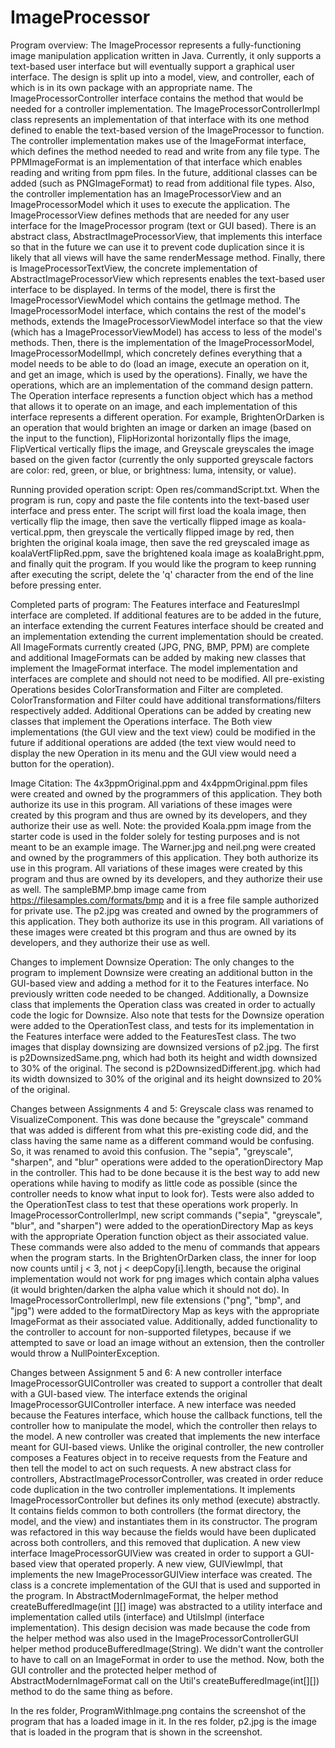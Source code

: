 # ImageProcessor
Program overview:
The ImageProcessor represents a fully-functioning image manipulation application written in Java. Currently, it only supports a text-based user interface but will 
eventually support a graphical user interface. The design is split up into a model, view, and controller, each of which is in its own package with an appropriate name.
The ImageProcessorController interface contains the method that would be needed for a controller implementation. The ImageProcessorControllerImpl class represents an
implementation of that interface with its one method defined to enable the text-based version of the ImageProcessor to function. The controller implementation makes use
of the ImageFormat interface, which defines the method needed to read and write from any file type. The PPMImageFormat is an implementation of that interface which
enables reading and writing from ppm files. In the future, additional classes can be added (such as PNGImageFormat) to read from additional file types. Also, the 
controller implementation has an ImageProcessorView and an ImageProcessorModel which it uses to execute the application. The ImageProcessorView defines methods that
are needed for any user interface for the ImageProcessor program (text or GUI based). There is an abstract class, AbstractImageProcessorView, that implements this
interface so that in the future we can use it to prevent code duplication since it is likely that all views will have the same renderMessage method. Finally, there is
ImageProcessorTextView, the concrete implementation of AbstractImageProcessorView which represents enables the text-based user interface to be displayed. In terms
of the model, there is first the ImageProcessorViewModel which contains the getImage method. The ImageProcessorModel interface, which contains the rest of the model's
methods, extends the ImageProcessorViewModel interface so that the view (which has a ImageProcessorViewModel) has access to less of the model's methods. Then, there is
the implementation of the ImageProcessorModel, ImageProcessorModelImpl, which concretely defines everything that a model needs to be able to do (load an image,
execute an operation on it, and get an image, which is used by the operations). Finally, we have the operations, which are an implementation of the command design
pattern. The Operation interface represents a function object which has a method that allows it to operate on an image, and each implementation of this interface 
represents a different operation. For example, BrightenOrDarken is an operation that would brighten an image or darken an image (based on the input to the function),
FlipHorizontal horizontally flips the image, FlipVertical vertically flips the image, and Greyscale greyscales the image based on the given factor (currently the only
supported greyscale factors are color: red, green, or blue, or brightness: luma, intensity, or value).

Running provided operation script:
Open res/commandScript.txt. When the program is run, copy and paste the file contents into the text-based user interface and press enter. The script will first load the koala image, then vertically flip the image, then save the vertically flipped image as koala-vertical.ppm, then greyscale the vertically flipped image by red, then brighten the original koala image, then save the red greyscaled image as koalaVertFlipRed.ppm, save the brightened koala image as koalaBright.ppm, and finally quit the program. If you would like the program to keep running after executing the script, delete the 'q' character from the end of the line before pressing enter.

Completed parts of program:
The Features interface and FeaturesImpl interface are completed. If additional features are to be added in the future, an interface extending the current Features interface should be created and an implementation extending the current implementation should be created. All ImageFormats currently created (JPG, PNG, BMP, PPM) are complete and additional ImageFormats can be added by making new classes that implement the ImageFormat interface. The model implementation and interfaces are complete and should not need to be modified. All pre-existing Operations besides ColorTransformation and Filter are completed. ColorTransformation and Filter could have additional transformations/filters respectively added. Additional Operations can be added by creating new classes that implement the Operations interface. The Both view implementations (the GUI view and the text view) could be modified in the future if additional operations are added (the text view would need to display the new Operation in its menu and the GUI view would need a button for the operation).

Image Citation:
The 4x3ppmOriginal.ppm and 4x4ppmOriginal.ppm files were created and owned by the programmers of this application. They both authorize its use in this program. All variations of these images were created by this program and thus are owned by its developers, and they authorize their use as well. Note: the provided Koala.ppm image from the starter code is used in the folder solely for testing purposes and is not meant to be an example image.
The Warner.jpg and neil.png were created and owned by the programmers of this application. They both authorize its use in this program. All variations of these images were created by this program and thus are owned by its developers, and they authorize their use as well.
The sampleBMP.bmp image came from https://filesamples.com/formats/bmp and it is a free file sample authorized for private use.
The p2.jpg was created and owned by the programmers of this application. They both authorize its use in this program. All variations of these images were created bt this program and thus are owned by its developers, and they authorize their use as well.

Changes to implement Downsize Operation:
The only changes to the program to implement Downsize were creating an additional button in the GUI-based view and adding a method for it to the Features interface. No previously written code needed to be changed. Additionally, a Downsize class that implements the Operation class was created in order to actually code the logic for Downsize. Also note that tests for the Downsize operation were added to the OperationTest class, and tests for its implementation in the Features interface were added to the FeaturesTest class. The two images that display downsizing are downsized versions of p2.jpg. The first is p2DownsizedSame.png, which had both its height and width downsized to 30% of the original. The second is p2DownsizedDifferent.jpg. which had its width downsized to 30% of the original and its height downsized to 20% of the original.

Changes between Assignments 4 and 5:
Greyscale class was renamed to VisualizeComponent. This was done because the "greyscale" command that was added is different from what this pre-existing code did, and the class having the same name as a different command would be confusing. So, it was renamed to avoid this confusion.
The "sepia", "greyscale", "sharpen", and "blur" operations were added to the operationDirectory Map in the controller. This had to be done because it is the best way to add new operations while having to modify as little code as possible (since the controller needs to know what input to look for). Tests were also added to the OperationTest class to test that these operations work properly.
In ImageProcessorControllerImpl, new script commands ("sepia", "greyscale", "blur", and "sharpen") were added to the operationDirectory Map as keys with the appropriate Operation function object as their associated value. These commands were also added to the menu of commands that appears when the program starts.
In the BrightenOrDarken class, the inner for loop now counts until j < 3, not j < deepCopy[i].length, because the original implementation would not work for png images which contain alpha values (it would brighten/darken the alpha value which it should not do).
In ImageProcessorControllerImpl, new file extensions ("png", "bmp", and "jpg") were added to the formatDirectory Map as keys with the appropriate ImageFormat as their associated value. Additionally, added functionality to the controller to account for non-supported filetypes, because if we attempted to save or load an image without an extension, then the controller would throw a NullPointerException.

Changes between Assignment 5 and 6:
A new controller interface ImageProcessorGUIController was created to support a controller that dealt with a GUI-based view. The interface extends the original ImageProcessorGUIController interface. A new interface was needed because the Features interface, which house the callback functions, tell the controller how to manipulate the model, which the controller then relays to the model.
A new controller was created that implements the new interface meant for GUI-based views. Unlike the original controller, the new controller composes a Features object in to receive requests from the Feature and then tell the model to act on such requests.
A new abstract class for controllers, AbstractImageProcessorController, was created in order reduce code duplication in the two controller implementations. It implements ImageProcessorController but defines its only method (execute) abstractly. It contains fields common to both controllers (the format directory, the model, and the view) and instantiates them in its constructor. The program was refactored in this way because the fields would have been duplicated across both controllers, and this removed that duplication.
A new view interface ImageProcessorGUIView was created in order to support a GUI-based view that operated properly.
A new view, GUIViewImpl, that implements the new ImageProcessorGUIView interface was created. The class is a concrete implementation of the GUI that is used and supported in the program.
In AbstractModernImageFormat, the helper method createBufferedImage(int [][] image) was abstracted to a utility interface and implementation called utils (interface) and UtilsImpl (interface implementation). This design decision was made because the code from the helper method was also used in the ImageProcessorControllerGUI helper method produceBufferedImage(String). We didn't want the controller to have to call on an ImageFormat in order to use the method. Now, both the GUI controller and the protected helper method of AbstractModernImageFormat call on the Util's createBufferedImage(int[][]) method to do the same thing as before.


In the res folder, ProgramWithImage.png contains the screenshot of the program that has a loaded image in it.
In the res folder, p2.jpg is the image that is loaded in the program that is shown in the screenshot.
